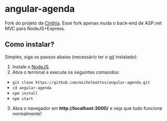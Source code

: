 # angular-agenda

Fork do projeto da [Cinthia](https://github.com/CinthiaPessanha/angular-agenda). Esse fork apenas muda o back-end de ASP.net MVC para NodeJS+Express.

## Como instalar?

Simples, siga os passos abaixo (necessário ter o [git](https://git-scm.com/downloads) instalado):

1. Instale o [NodeJS](https://nodejs.org/en/download/stable/).
2. Abra o terminal e execute os seguintes comandos:
  * `git clone https://github.com/michelmattos/angular-agenda.git`
  * `cd angular-agenda`
  * `npm install`
  * `npm start`
3. Abra o navegador em **http://localhost:3000/** e veja que tudo funciona normalmente!
